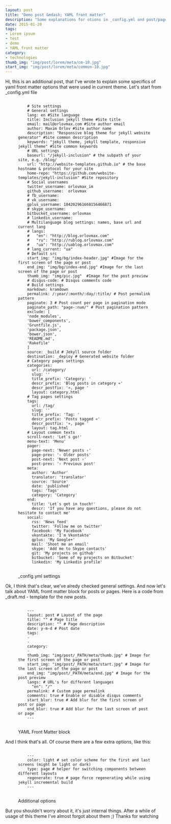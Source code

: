 ```yaml
---
layout: post
title: "Demo post &mdash; YAML front matter"
description: "Some explanations for otions in _config.yml and post/page front matter"
date: 2015-01-20
tags: 
- Lorem ipsum
- test 
- demo
- YAML front matter
category:
- technologies
thumb_img: "img/post/lorem/meta/cm-10.jpg"
start_img: "img/post/lorem/meta/common-10.jpg"
---
```

Hi, this is an additional post, that I've wrote to explain some specifics of yaml front matter options that were used in current theme. Let's start from _config.yml file

<figure class="code_center">
	<pre><code class="language-yaml">
	# Site settings
	# General settings
	lang: en #Site language
	title: Inclusion jekyll theme #Site title
	email: mail@orlovmax.com #Site author email
	author: Maxim Orlov #Site author name
	description: "Responsive blog theme for jekyll website generator" #Site common description
	keywords: "jekyll theme, jekyll template, responsive jekyll theme" #Site common keywords
	# URL settings
	baseurl: "/jekyll-inclusion" # the subpath of your site, e.g. /blog/
	url: "http://website-templates.github.io" # the base hostname & protocol for your site
	home-repo: "https://github.com/website-templates/jekyll-inclusion" #Site repository
	# Social usernames
	twitter_username: orlovmax_im
	github_username:  orlovmax
	# fb_username:
	# vk_username:
	gplus_username: 104202961668156466871
	# skype_username:
	bitbucket_username: orlovmax
	# linkedin_username:
	# Multilanguage blog settings: names, base url and current lang
	# langs:
	#   "en": "http://blog.orlovmax.com"
	#   "ru": "http://rublog.orlovmax.com"
	#   "ua": "http://uablog.orlovmax.com"
	# lang_current: "ua"
	# Default src
	start_img: "img/bg/index-header.jpg" #Image for the first screen of the page or post
	end_img: "img/bg/index-end.jpg" #Image for the last screen of the page or post
	thumb_img: "img/pic.jpg"  #Image for the post preview
	# disqus-code: # Disqus comments code
	# Build settings
	markdown: kramdown
	permalink: /:year/:month/:day/:title/ # Post permalink pattern
	paginate: 3 # Post count per page in pagination mode
	paginate_path: "page-:num/" # Post pagination pattern
	exclude: [
	'node_modules',
	'bower_components',
	'Gruntfile.js',
	'package.json',
	'bower.json',
	'README.md',
	'Rakefile'
	]
	source: _build # Jekyll source folder
	destination: _deploy # Generated website folder
	# Category pages settings
	categories:
	  url: /category/
	  slug: ''
	  title_prefix: 'Category: '
	  descr_prefix: 'Blog posts in category «'
	  descr_postfix: '», page '
	  layout: category.html
	# Tag pages settings
	tags:
	  url: /tag/
	  slug: ''
	  title_prefix: 'Tag: '
	  descr_prefix: 'Posts tagged «'
	  descr_postfix: '», page '
	  layout: tag.html
	# Layout common texts
	scroll-next: 'Let`s go!'
	menu-text: 'Menu'
	pager:
	  page-next: 'Newer posts ›'
	  page-prev: '‹ Older posts'
	  post-next: 'Next post ›'
	  post-prev: '‹ Previous post'
	meta:
	  author: 'Author'
	  translator: 'translator'
	  source: 'Source'
	  date: 'published'
	  tags: 'Tags'
	  category: 'Category'
	end:
	  title: 'Let`s get in touch!'
	  descr: 'If you have any questions, please do not hesitate to contact me'
	social:
	  rss: 'News feed'
	  twitter: 'Follow me on twitter'
	  facebook: 'My Facebook'
	  vkontakte: 'I`m Vkontakte'
	  gplus: 'My Google+'
	  mail: 'Shoot me an email'
	  skype: 'Add me to Skype contacts'
	  git: 'My projects on github'
	  bitbucket: 'Some of my projects on Bitbucket'
	  linkedin: 'My Linkedin profile'
	</code></pre>
	<figcaption>_config.yml settings</figcaption>
</figure>

Ok, I think that's clear, we've alredy checked general settings. And now let's talk about YAML fromt matter block for posts or pages. Here is a code from _draft.md - template for the new posts.

<figure class="code_center">
	<pre><code class="language-yaml">
	---
	layout: post # Layout of the page
	title: "" # Page title
	description: "" # Page description
	date: y-m-d # Post date
	tags: 
	-
	- 
	category:
	- 
	thumb_img: "img/post/_PATH/meta/thumb.jpg" # Image for the first screen of the page or post
	start_img: "img/post/_PATH/meta/start.jpg" # Image for the last screen of the page or post
	end_img: "img/post/_PATH/meta/end.jpg" # Image for the post preview
	langs: # URL's for different languages
	  "en": "/"
	permalink: # Custom page permalink
	comments: true # Enable or disable disqus comments
	start_blur: true # Add blur for the first screen of post or page
	end_blur: true # Add blur for the last screen of post or page
	---		
	</code></pre>
	<figcaption>YAML Front Matter block</figcaption>
</figure>

And I think that's all. Of course there are a few extra options, like this:

<figure class="code_center">
	<pre><code class="language-yaml">
	---		
	color: light # set color scheme for the first and last screens (might be light or dark)
	type: page # helper for switching components between different layouts
	regenerate: true # page force regenerating while using jekyll incremental build
	---
	</code></pre>
	<figcaption>Additional options</figcaption>
</figure>

But you shouldn't worry about it, it's just internal things. After a while of usage of this theme I've almost forgot about them ;) Thanks for watching
